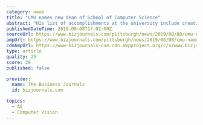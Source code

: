 ```yaml
---
category: news
title: "CMU names new dean of School of Computer Science"
abstract: "His list of accomplishments at the university include creating the nation’s first master’s degree program in computer vision and serving as an early member of the Autonomous Land Vehicles program. Hebert is taking over a rapidly evolving school ..."
publishedDateTime: 2019-08-08T17:02:00Z
sourceUrl: https://www.bizjournals.com/pittsburgh/news/2019/08/08/cmu-names-new-dean-of-school-of-computer-science.html
ampUrl: https://www.bizjournals.com/pittsburgh/news/2019/08/08/cmu-names-new-dean-of-school-of-computer-science.amp.html
cdnAmpUrl: https://www-bizjournals-com.cdn.ampproject.org/c/s/www.bizjournals.com/pittsburgh/news/2019/08/08/cmu-names-new-dean-of-school-of-computer-science.amp.html
type: article
quality: 29
score: 29
published: false

provider:
  name: The Business Journals
  id: bizjournals.com

topics:
  - AI
  - Computer Vision
---
```

